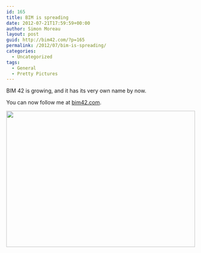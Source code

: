 ```yaml
---
id: 165
title: BIM is spreading
date: 2012-07-21T17:59:59+00:00
author: Simon Moreau
layout: post
guid: http://bim42.com/?p=165
permalink: /2012/07/bim-is-spreading/
categories:
  - Uncategorized
tags:
  - General
  - Pretty Pictures
---
```

BIM 42 is growing, and it has its very own name by now.

You can now follow me at [bim42.com](http://bim42.com "bim42").

[<img class="aligncenter size-full wp-image-166" title="In BIM We Trust" src="http://bim42.com/wp-content/uploads/2012/07/inbimwetrust.jpg" alt="" width="500" height="361" srcset="https://bim42.com/wp-content/uploads/2012/07/inbimwetrust.jpg 500w, https://bim42.com/wp-content/uploads/2012/07/inbimwetrust-300x216.jpg 300w" sizes="(max-width: 500px) 100vw, 500px" />](http://bim42.com/wp-content/uploads/2012/07/inbimwetrust.jpg)